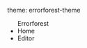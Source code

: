 theme: errorforest-theme

<nav>
    <ul class="navigation-bar">
      <span>Errorforest</span> <!-- Where is the image source of Errorforest logo -->
      <li>Home</li>
      <li>Editor</li>
    </ul>
  </nav>
